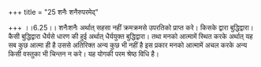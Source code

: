 +++
title = "25 शनैः शनैरुपरमेद्"

+++
।।6.25।। शनैःशनैः अर्थात् सहसा नहीं क्रमक्रमसे उपरतिको प्राप्त करे। किसके
द्वारा बुद्धिद्वारा। कैसी बुद्धिद्वारा धैर्यसे धारण की हुई अर्थात्
धैर्ययुक्त बुद्धिद्वारा। तथा मनको आत्मामें स्थित करके अर्थात् यह सब कुछ
आत्मा ही है उससे अतिरिक्त अन्य कुछ भी नहीं है इस प्रकार मनको आत्मामें
अचल करके अन्य किसी वस्तुका भी चिन्तन न करे। यह योगकी परम श्रेष्ठ विधि
है।
